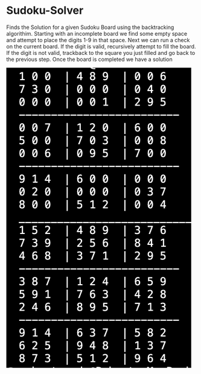 # Sudoku-Solver

 Finds the Solution for a given Sudoku Board using the backtracking algorithim.
 Starting with an incomplete board we find some empty space and attempt to place the digits 1-9 in that space. Next we can run a check on the current board. If the digit is valid, recursively attempt to fill the board. If the digit is not valid, trackback to the square you just filled and go back to the previous step. Once the board is completed we have a solution

![alt text](solved.png)